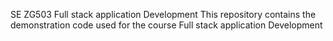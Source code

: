 SE ZG503 Full stack application Development
This repository contains the demonstration code used for the course Full stack application Development

